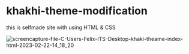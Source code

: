 # khakhi-theme-modification
this is selfmade site with using HTML &amp; CSS


![screencapture-file-C-Users-Felix-ITS-Desktop-khaki-theame-index-html-2023-02-22-14_18_20](https://user-images.githubusercontent.com/121026028/220569452-fc7b5148-656d-4ea6-bc73-c834a2b14b23.png)
